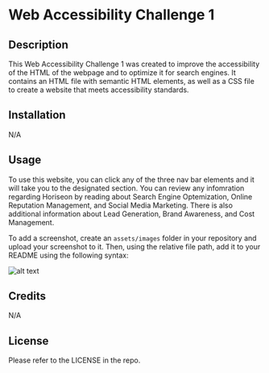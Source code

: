 # Web Accessibility Challenge 1

## Description

This Web Accessibility Challenge 1 was created to improve the accessibility of the HTML of the webpage and to optimize it for search engines. It contains an HTML file with semantic HTML elements, as well as a CSS file to create a website that meets accessibility standards. 

## Installation

N/A

## Usage

To use this website, you can click any of the three nav bar elements and it will take you to the designated section. You can review any infomration regarding Horiseon by reading about Search Engine Optemization, Online Reputation Management, and Social Media Marketing. There is also additional information about Lead Generation, Brand Awareness, and Cost Management. 



To add a screenshot, create an `assets/images` folder in your repository and upload your screenshot to it. Then, using the relative file path, add it to your README using the following syntax:

![alt text](assets/images/screenshot.png)

## Credits

N/A

## License

Please refer to the LICENSE in the repo. 